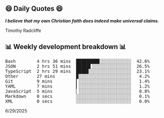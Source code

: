 ## 😄 Daily Quotes 😄

_**I believe that my own Christian faith does indeed make universal claims.**_

Timothy Radcliffe



## 📊 Weekly development breakdown 📊

<pre>Bash        4 hrs 36 mins  ████████▉░░░░░░░░░░░░  42.6%
JSON        2 hrs 51 mins  █████▌░░░░░░░░░░░░░░░  26.5%
TypeScript  2 hrs 29 mins  ████▊░░░░░░░░░░░░░░░░  23.1%
Other       27 mins        ▉░░░░░░░░░░░░░░░░░░░░   4.2%
Git         9 mins         ▎░░░░░░░░░░░░░░░░░░░░   1.4%
YAML        7 mins         ▎░░░░░░░░░░░░░░░░░░░░   1.2%
JavaScript  5 mins         ▏░░░░░░░░░░░░░░░░░░░░   0.8%
Markdown    0 secs         ░░░░░░░░░░░░░░░░░░░░░   0.1%
XML         0 secs         ░░░░░░░░░░░░░░░░░░░░░   0.0%</pre>

6/29/2025